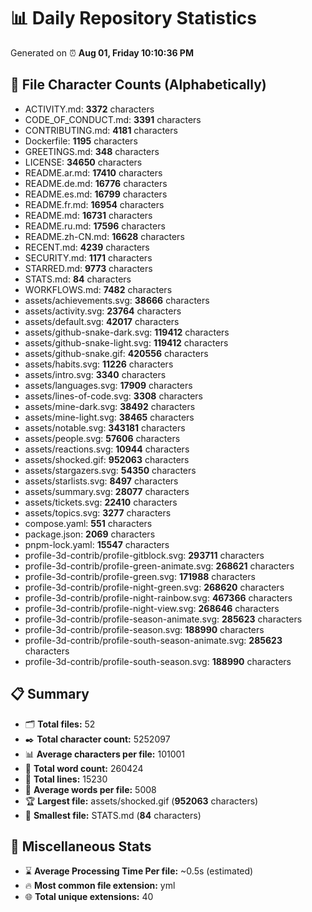 # 📊 Daily Repository Statistics
Generated on ⏰ **Aug 01, Friday 10:10:36 PM**

## 📂 File Character Counts (Alphabetically)
- ACTIVITY.md: **3372** characters
- CODE_OF_CONDUCT.md: **3391** characters
- CONTRIBUTING.md: **4181** characters
- Dockerfile: **1195** characters
- GREETINGS.md: **348** characters
- LICENSE: **34650** characters
- README.ar.md: **17410** characters
- README.de.md: **16776** characters
- README.es.md: **16799** characters
- README.fr.md: **16954** characters
- README.md: **16731** characters
- README.ru.md: **17596** characters
- README.zh-CN.md: **16628** characters
- RECENT.md: **4239** characters
- SECURITY.md: **1171** characters
- STARRED.md: **9773** characters
- STATS.md: **84** characters
- WORKFLOWS.md: **7482** characters
- assets/achievements.svg: **38666** characters
- assets/activity.svg: **23764** characters
- assets/default.svg: **42017** characters
- assets/github-snake-dark.svg: **119412** characters
- assets/github-snake-light.svg: **119412** characters
- assets/github-snake.gif: **420556** characters
- assets/habits.svg: **11226** characters
- assets/intro.svg: **3340** characters
- assets/languages.svg: **17909** characters
- assets/lines-of-code.svg: **3308** characters
- assets/mine-dark.svg: **38492** characters
- assets/mine-light.svg: **38465** characters
- assets/notable.svg: **343181** characters
- assets/people.svg: **57606** characters
- assets/reactions.svg: **10944** characters
- assets/shocked.gif: **952063** characters
- assets/stargazers.svg: **54350** characters
- assets/starlists.svg: **8497** characters
- assets/summary.svg: **28077** characters
- assets/tickets.svg: **22410** characters
- assets/topics.svg: **3277** characters
- compose.yaml: **551** characters
- package.json: **2069** characters
- pnpm-lock.yaml: **15547** characters
- profile-3d-contrib/profile-gitblock.svg: **293711** characters
- profile-3d-contrib/profile-green-animate.svg: **268621** characters
- profile-3d-contrib/profile-green.svg: **171988** characters
- profile-3d-contrib/profile-night-green.svg: **268620** characters
- profile-3d-contrib/profile-night-rainbow.svg: **467366** characters
- profile-3d-contrib/profile-night-view.svg: **268646** characters
- profile-3d-contrib/profile-season-animate.svg: **285623** characters
- profile-3d-contrib/profile-season.svg: **188990** characters
- profile-3d-contrib/profile-south-season-animate.svg: **285623** characters
- profile-3d-contrib/profile-south-season.svg: **188990** characters

## 📋 Summary
- 🗂️ **Total files:** 52
- ✒️ **Total character count:** 5252097
- 📊 **Average characters per file:** 101001
- 📝 **Total word count:** 260424
- 🧾 **Total lines:** 15230
- 📐 **Average words per file:** 5008
- 🏆 **Largest file:** assets/shocked.gif (**952063** characters)
- 🥉 **Smallest file:** STATS.md (**84** characters)

## 🌟 Miscellaneous Stats
- ⌛ **Average Processing Time Per file:** ~0.5s (estimated)
- 🔥 **Most common file extension:** yml
- 🌐 **Total unique extensions:** 40
